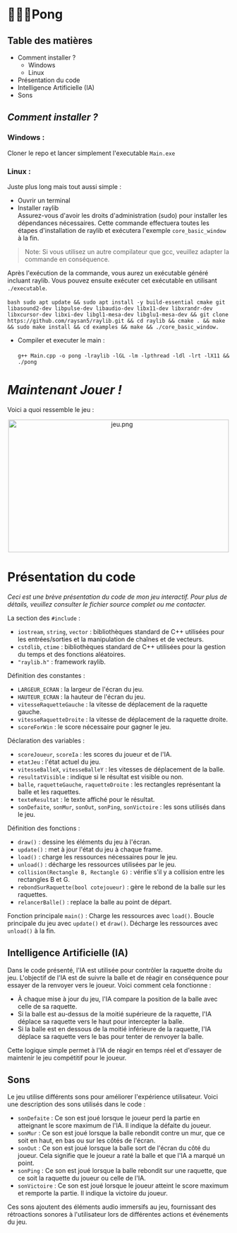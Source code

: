 # 🏓🤖🎾Pong

## Table des matières
- Comment installer ?
  - Windows
  - Linux
- Présentation du code
- Intelligence Artificielle (IA)
- Sons

## *Comment installer ?*

### Windows :

Cloner le repo et lancer simplement l'executable `Main.exe`

### Linux :

Juste plus long mais tout aussi simple :

- Ouvrir un terminal 
- Installer raylib <br>
Assurez-vous d'avoir les droits d'administration (sudo) pour installer les dépendances nécessaires. Cette commande effectuera toutes les étapes d'installation de raylib et exécutera l'exemple `core_basic_window` à la fin.

> Note: Si vous utilisez un autre compilateur que gcc, veuillez adapter la commande en conséquence.

Après l'exécution de la commande, vous aurez un exécutable généré incluant raylib. Vous pouvez ensuite exécuter cet exécutable en utilisant `./executable`.<br><br>
```bash sudo apt update && sudo apt install -y build-essential cmake git libasound2-dev libpulse-dev libaudio-dev libx11-dev libxrandr-dev libxcursor-dev libxi-dev libgl1-mesa-dev libglu1-mesa-dev && git clone https://github.com/raysan5/raylib.git && cd raylib && cmake . && make && sudo make install && cd examples && make && ./core_basic_window. ```

- Compiler et executer le main : <br> <br>`g++ Main.cpp -o pong -lraylib -lGL -lm -lpthread -ldl -lrt -lX11 && ./pong` <br>


# *Maintenant Jouer !*

Voici a quoi ressemble le jeu : 

<p align="center"><img src="img/jeu.PNG" alt="jeu.png" width="500" height="300" /></p>


# Présentation du code

*Ceci est une brève présentation du code de mon jeu interactif. Pour plus de détails, veuillez consulter le fichier source complet ou me contacter.*

La section des `#include` :
- `iostream`, `string`, `vector` : bibliothèques standard de C++ utilisées pour les entrées/sorties et la manipulation de chaînes et de vecteurs.
- `cstdlib`, `ctime` : bibliothèques standard de C++ utilisées pour la gestion du temps et des fonctions aléatoires.
- `"raylib.h"` : framework raylib.

Définition des constantes :
- `LARGEUR_ECRAN` : la largeur de l'écran du jeu.
- `HAUTEUR_ECRAN` : la hauteur de l'écran du jeu.
- `vitesseRaquetteGauche` : la vitesse de déplacement de la raquette gauche.
- `vitesseRaquetteDroite` : la vitesse de déplacement de la raquette droite.
- `scoreForWin` : le score nécessaire pour gagner le jeu.

Déclaration des variables :
- `scoreJoueur`, `scoreIa` : les scores du joueur et de l'IA.
- `etatJeu` : l'état actuel du jeu.
- `vitesseBalleX`, `vitesseBalleY` : les vitesses de déplacement de la balle.
- `resultatVisible` : indique si le résultat est visible ou non.
- `balle`, `raquetteGauche`, `raquetteDroite` : les rectangles représentant la balle et les raquettes.
- `texteResultat` : le texte affiché pour le résultat.
- `sonDefaite`, `sonMur`, `sonOut`, `sonPing`, `sonVictoire` : les sons utilisés dans le jeu.

Définition des fonctions :
- `draw()` : dessine les éléments du jeu à l'écran.
- `update()` : met à jour l'état du jeu à chaque frame.
- `load()` : charge les ressources nécessaires pour le jeu.
- `unload()` : décharge les ressources utilisées par le jeu.
- `collision(Rectangle B, Rectangle G)` : vérifie s'il y a collision entre les rectangles B et G.
- `rebondSurRaquette(bool cotejoueur)` : gère le rebond de la balle sur les raquettes.
- `relancerBalle()` : replace la balle au point de départ.

Fonction principale `main()` :
Charge les ressources avec `load()`.
Boucle principale du jeu avec `update()` et `draw()`.
Décharge les ressources avec `unload()` à la fin.

## Intelligence Artificielle (IA)

Dans le code présenté, l'IA est utilisée pour contrôler la raquette droite du jeu. L'objectif de l'IA est de suivre la balle et de réagir en conséquence pour essayer de la renvoyer vers le joueur. Voici comment cela fonctionne :

- À chaque mise à jour du jeu, l'IA compare la position de la balle avec celle de sa raquette.
- Si la balle est au-dessus de la moitié supérieure de la raquette, l'IA déplace sa raquette vers le haut pour intercepter la balle.
- Si la balle est en dessous de la moitié inférieure de la raquette, l'IA déplace sa raquette vers le bas pour tenter de renvoyer la balle.

Cette logique simple permet à l'IA de réagir en temps réel et d'essayer de maintenir le jeu compétitif pour le joueur.

## Sons

Le jeu utilise différents sons pour améliorer l'expérience utilisateur. Voici une description des sons utilisés dans le code :

- `sonDefaite` : Ce son est joué lorsque le joueur perd la partie en atteignant le score maximum de l'IA. Il indique la défaite du joueur.
- `sonMur` : Ce son est joué lorsque la balle rebondit contre un mur, que ce soit en haut, en bas ou sur les côtés de l'écran.
- `sonOut` : Ce son est joué lorsque la balle sort de l'écran du côté du joueur. Cela signifie que le joueur a raté la balle et que l'IA a marqué un point.
- `sonPing` : Ce son est joué lorsque la balle rebondit sur une raquette, que ce soit la raquette du joueur ou celle de l'IA.
- `sonVictoire` : Ce son est joué lorsque le joueur atteint le score maximum et remporte la partie. Il indique la victoire du joueur.

Ces sons ajoutent des éléments audio immersifs au jeu, fournissant des rétroactions sonores à l'utilisateur lors de différentes actions et événements du jeu.

